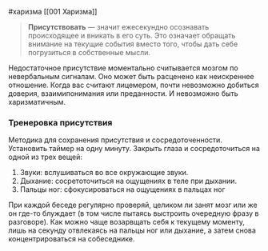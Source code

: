 #харизма [[001 Харизма]]
>**Присутствовать** — значит ежесекундно осознавать происходящее и вникать в его суть. Это означает обращать внимание на текущие события вместо того, чтобы дать себе погрузиться в собственные мысли.

Недостаточное присутствие моментально считывается мозгом по невербальным сигналам. Оно может быть расценено как неискреннее отношение. Когда вас считают лицемером, почти невозможно добиться доверия, взаимипонимания или преданности. И невозможно быть харизматичным.

### Тренеровка присутствия
Методика для сохранения присутствия и сосредоточенности.
Установить таймер на одну минуту. Закрыть глаза и сосредоточиться на одной из трех вещей:
 1. Звуки: вслушиваться во все окружающие звуки.
 2. Дыхание: сосретоточиться на ощущениях в теле при дыхании.
 3. Пальцы ног: сфокусироваться на ощущениях в пальцах ног

При каждой беседе регулярно проверяй, целиком ли занят мозг или же он где-то блуждает (в том числе пытаясь выстроить очередную фразу в разговоре). Как можно чаще возарвщать себя к текущему моменту, лишь на секунду отвлекаясь на пальцы ног или дыхание, а затем снова концентрироваться на собеседнике.
